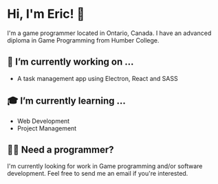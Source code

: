 # Hi, I'm Eric! 👋
I'm a game programmer located in Ontario, Canada. I have an advanced diploma in Game Programming from Humber College.

## 🔭 I’m currently working on ...
- A task management app using Electron, React and SASS
## 🎓 I’m currently learning ...
- Web Development
- Project Management
## 👨‍💻 Need a programmer?
I'm currently looking for work in Game programming and/or software development. Feel free to send me an email if you're interested.
